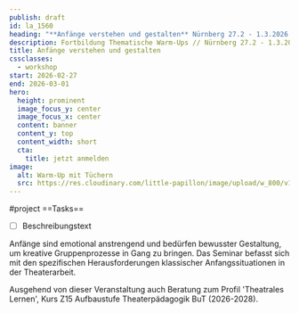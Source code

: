 ```yaml
---
publish: draft
id: la_1560
heading: "**Anfänge verstehen und gestalten** Nürnberg 27.2 - 1.3.2026 // Fortbildung Thematische Warm-Ups"
description: Fortbildung Thematische Warm-Ups // Nürnberg 27.2 - 1.3.2026
title: Anfänge verstehen und gestalten
cssclasses:
  - workshop
start: 2026-02-27
end: 2026-03-01
hero:
  height: prominent
  image_focus_y: center
  image_focus_x: center
  content: banner
  content_y: top
  content_width: short
  cta:
    title: jetzt anmelden
image:
  alt: Warm-Up mit Tüchern
  src: https://res.cloudinary.com/little-papillon/image/upload/w_800/v1722972081/dasei/thematische_warmups_wfwtzh.jpg 
---
```


#project
==Tasks==
- [ ] Beschreibungstext

<!-- PUBLISH-FROM-HERE -->

Anfänge sind emotional anstrengend und bedürfen bewusster Gestaltung, um kreative Gruppenprozesse in Gang zu bringen. Das Seminar befasst sich mit den spezifischen Herausforderungen klassischer Anfangssituationen in der Theaterarbeit.

Ausgehend von dieser Veranstaltung auch Beratung zum Profil 'Theatrales Lernen', Kurs Z15 Aufbaustufe Theaterpädagogik BuT (2026-2028).